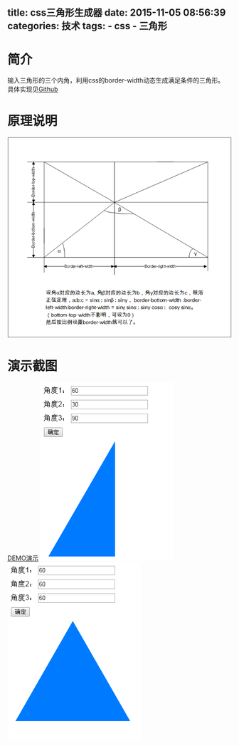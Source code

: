 title: css三角形生成器
date: 2015-11-05 08:56:39
categories: 技术
tags:
	- css
	- 三角形
---
# 简介
输入三角形的三个内角，利用css的border-width动态生成满足条件的三角形。
具体实现见[Github](https://github.com/Natumsol/css_triangle_generator)

# 原理说明
![原理说明](/images/blog/20151105/desc.png)

# 演示截图
[DEMO演示](/project/css_triangle_generator)
![](/images/blog/20151105/1.png)
![](/images/blog/20151105/2.png)

